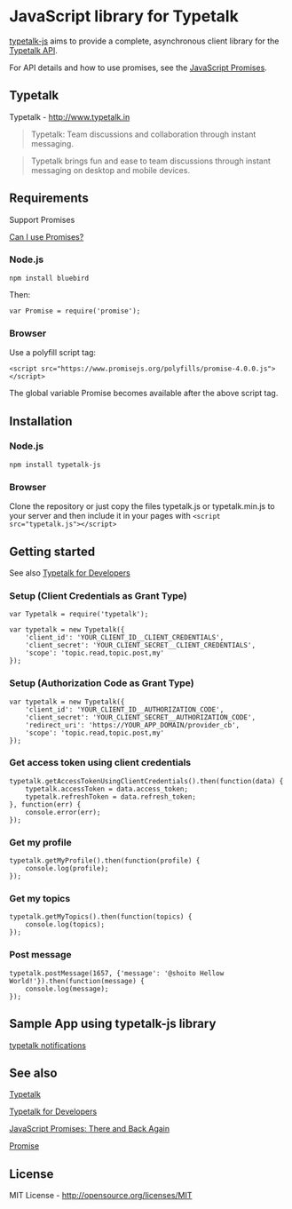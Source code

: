JavaScript library for Typetalk
======================

[typetalk-js](https://github.com/shoito/typetalk-js) aims to provide a complete, asynchronous client library for the [Typetalk API](http://developers.typetalk.in/api.html).

For API details and how to use promises, see the [JavaScript Promises](http://www.html5rocks.com/en/tutorials/es6/promises/).

## Typetalk
Typetalk - http://www.typetalk.in

> Typetalk: Team discussions and collaboration through instant messaging.

> Typetalk brings fun and ease to team discussions through instant messaging on desktop and mobile devices.

## Requirements

Support Promises

[Can I use Promises?](http://caniuse.com/promises)

### Node.js

    npm install bluebird

Then:

    var Promise = require('promise');

### Browser

Use a polyfill script tag:

    <script src="https://www.promisejs.org/polyfills/promise-4.0.0.js"></script>

The global variable Promise becomes available after the above script tag.

## Installation

### Node.js

    npm install typetalk-js

### Browser
Clone the repository or just copy the files typetalk.js or typetalk.min.js to your server and then include it in your pages with `<script src="typetalk.js"></script>`

## Getting started

See also [Typetalk for Developers](http://developers.typetalk.in/index.html)

### Setup (Client Credentials as Grant Type)

    var Typetalk = require('typetalk');

    var typetalk = new Typetalk({
        'client_id': 'YOUR_CLIENT_ID__CLIENT_CREDENTIALS', 
        'client_secret': 'YOUR_CLIENT_SECRET__CLIENT_CREDENTIALS',
        'scope': 'topic.read,topic.post,my'
    });

### Setup (Authorization Code as Grant Type)

    var typetalk = new Typetalk({
        'client_id': 'YOUR_CLIENT_ID__AUTHORIZATION_CODE',
        'client_secret': 'YOUR_CLIENT_SECRET__AUTHORIZATION_CODE',
        'redirect_uri': 'https://YOUR_APP_DOMAIN/provider_cb',
        'scope': 'topic.read,topic.post,my'
    });

### Get access token using client credentials

    typetalk.getAccessTokenUsingClientCredentials().then(function(data) {
        typetalk.accessToken = data.access_token;
        typetalk.refreshToken = data.refresh_token;
    }, function(err) {
        console.error(err);
    });

### Get my profile

    typetalk.getMyProfile().then(function(profile) {
        console.log(profile);
    });

### Get my topics

    typetalk.getMyTopics().then(function(topics) {
        console.log(topics);
    });

### Post message

    typetalk.postMessage(1657, {'message': '@shoito Hellow World!'}).then(function(message) {
        console.log(message);
    });

## Sample App using typetalk-js library
[typetalk notifications](https://github.com/shoito/typetalk-notifications)

## See also
[Typetalk](http://www.typetalk.in)

[Typetalk for Developers](http://developers.typetalk.in/)

[JavaScript Promises: There and Back Again](http://www.html5rocks.com/en/tutorials/es6/promises/)

[Promise](https://www.promisejs.org/)

## License
MIT License - http://opensource.org/licenses/MIT

